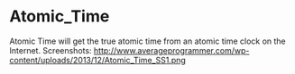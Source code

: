 Atomic_Time
===========
Atomic Time will get the true atomic time from an atomic time clock on the Internet.
Screenshots: http://www.averageprogrammer.com/wp-content/uploads/2013/12/Atomic_Time_SS1.png
